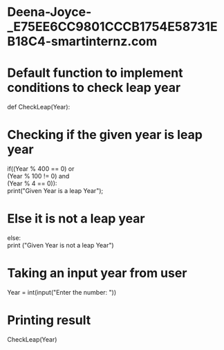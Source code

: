 # Deena-Joyce-_E75EE6CC9801CCCB1754E58731EB18C4-smartinternz.com
# Default function to implement conditions to check leap year  
def CheckLeap(Year):  
  # Checking if the given year is leap year  
  if((Year % 400 == 0) or  
     (Year % 100 != 0) and  
     (Year % 4 == 0)):   
    print("Given Year is a leap Year");  
  # Else it is not a leap year  
  else:  
    print ("Given Year is not a leap Year")  
# Taking an input year from user  
Year = int(input("Enter the number: "))  
# Printing result  
CheckLeap(Year)  
